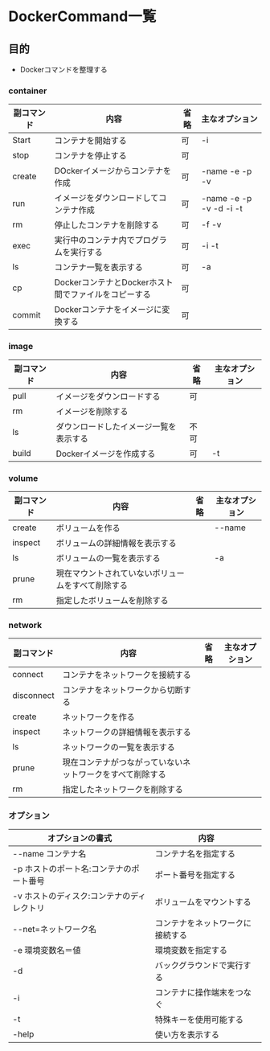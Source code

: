 # DockerCommand一覧

## 目的

- Dockerコマンドを整理する

### container

|副コマンド|内容|省略|主なオプション|
|--|--|--|--|
|Start|コンテナを開始する|可|-i|
|stop|コンテナを停止する|可||
|create|DOckerイメージからコンテナを作成|可|-name -e -p -v|
|run|イメージをダウンロードしてコンテナ作成|可|-name -e -p -v -d -i -t|
|rm|停止したコンテナを削除する|可|-f -v|
|exec|実行中のコンテナ内でプログラムを実行する|可|-i -t|
|ls|コンテナ一覧を表示する|可|-a|
|cp|DockerコンテナとDockerホスト間でファイルをコピーする|可||
|commit|Dockerコンテナをイメージに変換する|可||

### image

|副コマンド|内容|省略|主なオプション|
|--|--|--|--|
|pull|イメージをダウンロードする|可||
|rm|イメージを削除する|||
|ls|ダウンロードしたイメージ一覧を表示する|不可||
|build|Dockerイメージを作成する|可|-t|

### volume

|副コマンド|内容|省略|主なオプション|
|--|--|--|--|
|create|ボリュームを作る||--name|
|inspect|ボリュームの詳細情報を表示する|||
|ls|ボリュームの一覧を表示する||-a|
|prune|現在マウントされていないボリュームをすべて削除する|||
|rm|指定したボリュームを削除する|||

### network

|副コマンド|内容|省略|主なオプション|
|--|--|--|--|
|connect|コンテナをネットワークを接続する|||
|disconnect|コンテナをネットワークから切断する|||
|create|ネットワークを作る|||
|inspect|ネットワークの詳細情報を表示する|||
|ls|ネットワークの一覧を表示する|||
|prune|現在コンテナがつながっていないネットワークをすべて削除する|||
|rm|指定したネットワークを削除する|||

### オプション

|オプションの書式|内容|
|---|--|
|--name コンテナ名|コンテナ名を指定する|
|-p ホストのポート名:コンテナのポート番号|ポート番号を指定する|
|-v ホストのディスク:コンテナのディレクトリ|ボリュームをマウントする|
|--net=ネットワーク名|コンテナをネットワークに接続する|
|-e 環境変数名＝値|環境変数を指定する|
|-d|バックグラウンドで実行する|
|-i|コンテナに操作端末をつなぐ|
|-t|特殊キーを使用可能する|
|-help|使い方を表示する|
